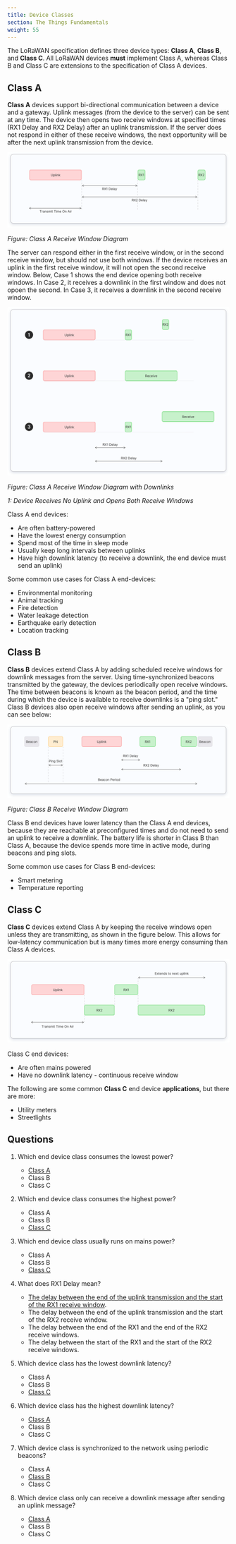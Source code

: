 ```yaml
---
title: Device Classes
section: The Things Fundamentals
weight: 55
---
```


The LoRaWAN specification defines three device types: **Class A**, **Class B**, and **Class C**. All LoRaWAN devices **must** implement Class A, whereas Class B and Class C are extensions to the specification of Class A devices.

## Class A

**Class A** devices support bi-directional communication between a device and a gateway. Uplink messages (from the device to the server) can be sent at any time. The device then opens two receive windows at specified times (RX1 Delay and RX2 Delay) after an uplink transmission. If the server does not respond in either of these receive windows, the next opportunity will be after the next uplink transmission from the device.

![Class A Receive Windows](class-a.png)

_Figure: Class A Receive Window Diagram_

The server can respond either in the first receive window, or in the second receive window, but should not use both windows. If the device receives an uplink in the first receive window, it will not open the second receive window. Below, Case 1 shows the end device opening both receive windows. In Case 2, it receives a downlink in the first window and does not opoen the second. In Case 3, it receives a downlink in the second receive window.

![Class A Receive Windows](class-a-alt.png)

_Figure: Class A Receive Window Diagram with Downlinks_

_1: Device Receives No Uplink and Opens Both Receive Windows_

Class A end devices:

*   Are often battery-powered
*   Have the lowest energy consumption
*   Spend most of the time in sleep mode
*   Usually keep long intervals between uplinks
*   Have high downlink latency (to receive a downlink, the end device must send an uplink)

Some common use cases for Class A end-devices:

*   Environmental monitoring
*   Animal tracking
*   Fire detection
*   Water leakage detection
*   Earthquake early detection
*   Location tracking

## Class B

**Class B** devices extend Class A by adding scheduled receive windows for downlink messages from the server. Using time-synchronized beacons transmitted by the gateway, the devices periodically open receive windows. The time between beacons is known as the beacon period, and the time during which the device is available to receive downlinks is a "ping slot." Class B devices also open receive windows after sending an uplink, as you can see below:

![Class B Receive Windows](class-b.png)

_Figure: Class B Receive Window Diagram_

Class B end devices have lower latency than the Class A end devices, because they are reachable at preconfigured times and do not need to send an uplink to receive a downlink. The battery life is shorter in Class B than Class A, because the device spends more time in active mode, during beacons and ping slots. 

Some common use cases for Class B end-devices:

*   Smart metering
*   Temperature reporting

## Class C

**Class C** devices extend Class A by keeping the receive windows open unless they are transmitting, as shown in the figure below. This allows for low-latency communication but is many times more energy consuming than Class A devices.

![Class C Receive Windows](class-c.png)

Class C end devices:

*   Are often mains powered
*   Have no downlink latency - continuous receive window

The following are some common **Class C** end device **applications**, but there are more:

*   Utility meters
*   Streetlights

##  Questions

1. Which end device class consumes the lowest power?
   - <span style="text-decoration:underline;">Class A</span>
   - Class B
   - Class C
   
   
2. Which end device class consumes the highest power?
   - Class A
   - Class B
   - <span style="text-decoration:underline;">Class C</span>
   
   
3. Which end device class usually runs on mains power?
   - Class A
   - Class B
   - <span style="text-decoration:underline;">Class C</span>
   
   
4. What does RX1 Delay mean?
   - <span style="text-decoration:underline;">The delay between the end of the uplink transmission and the start of the RX1 receive window</span>.
   - The delay between the end of the uplink transmission and the start of the RX2 receive window.
   - The delay between the end of the RX1 and the end of the RX2 receive windows.
   - The delay between the start of the RX1 and the start of the RX2 receive windows.
   
   
5. Which device class has the lowest downlink latency?
   - Class A
   - Class B
   - <span style="text-decoration:underline;">Class C</span>
   
   
6. Which device class has the highest downlink latency?
   - <span style="text-decoration:underline;">Class A</span>
   - Class B
   - Class C
   
   
7. Which device class is synchronized to the network using periodic beacons?
   - Class A
   - <span style="text-decoration:underline;">Class B</span>
   - Class C
   
   
8. Which device class only can receive a downlink message after sending an uplink message?
   - <span style="text-decoration:underline;">Class A</span>
   - Class B
   - Class C
